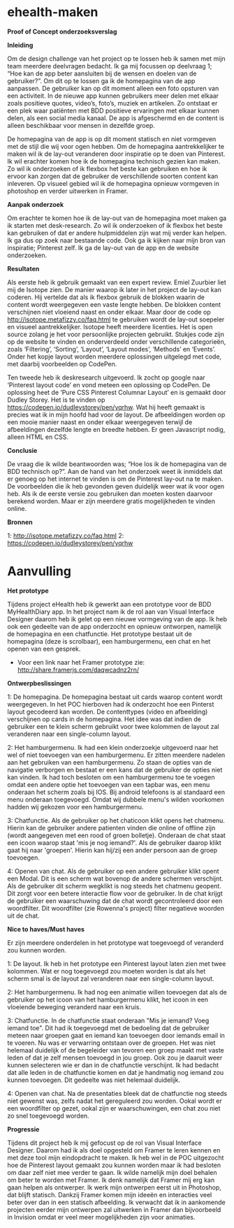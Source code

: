 # ehealth-maken

<b>Proof of Concept onderzoeksverslag</b>

<b>Inleiding</b>

Om de design challenge van het project op te lossen heb ik samen met mijn team meerdere deelvragen bedacht. Ik ga mij focussen op deelvraag 1; “Hoe kan de app beter aansluiten bij de wensen en doelen van de gebruiker?”. Om dit op te lossen ga ik de homepagina van de app aanpassen. De gebruiker kan op dit moment alleen een foto opsturen van een activiteit. In de nieuwe app kunnen gebruikers meer delen met elkaar zoals positieve quotes, video’s, foto’s, muziek en artikelen. Zo ontstaat er een plek waar patiënten met BDD positieve ervaringen met elkaar kunnen delen, als een social media kanaal. De app is afgeschermd en de content is alleen beschikbaar voor mensen in dezelfde groep. 

De homepagina van de app is op dit moment statisch en niet vormgeven met de stijl die wij voor ogen hebben. Om de homepagina aantrekkelijker te maken wil ik de lay-out veranderen door inspiratie op te doen van Pinterest. Ik wil erachter komen hoe ik de homepagina technisch gezien kan maken. Zo wil ik onderzoeken of ik flexbox het beste kan gebruiken en hoe ik ervoor kan zorgen dat de gebruiker de verschillende soorten content kan inleveren. Op visueel gebied wil ik de homepagina opnieuw vormgeven in photoshop en verder uitwerken in Framer. 

<b>Aanpak onderzoek</b>

Om erachter te komen hoe ik de lay-out van de homepagina moet maken ga ik starten met desk-research. Zo wil ik onderzoeken of ik flexbox het beste kan gebruiken of dat er andere hulpmiddelen zijn wat mij verder kan helpen. Ik ga dus op zoek naar bestaande code. Ook ga ik kijken naar mijn bron van inspiratie; Pinterest zelf. Ik ga de lay-out van de app en de website onderzoeken. 

<b>Resultaten</b>

Als eerste heb ik gebruik gemaakt van een expert review. Emiel Zuurbier liet mij de Isotope zien. De manier waarop ik later in het project de lay-out kan coderen. Hij vertelde dat als ik flexbox gebruik de blokken waarin de content wordt weergegeven een vaste lengte hebben. De blokken content verschijnen niet vloeiend naast en onder elkaar. Maar door de code op http://isotope.metafizzy.co/faq.html te gebruiken wordt de lay-out soepeler en visueel aantrekkelijker. Isotope heeft meerdere licenties. Het is open source zolang je het voor persoonlijke projecten gebruikt. Stukjes code zijn op de website te vinden en onderverdeeld onder verschillende categorieën, zoals ‘Filtering’, ‘Sorting’, ‘Layout’, ‘Layout modes’, ‘Methods’ en ‘Events’. Onder het kopje layout worden meerdere oplossingen uitgelegd met code, met daarbij voorbeelden op CodePen.

Ten tweede heb ik deskresearch uitgevoerd. Ik zocht op google naar ‘Pinterest layout code’ en vond meteen een oplossing op CodePen. De oplossing heet de ‘Pure CSS Pinterest Columnar Layout’ en is gemaakt door Dudley Storey. Het is te vinden op https://codepen.io/dudleystorey/pen/yqrhw. Wat hij heeft gemaakt is precies wat ik in mijn hoofd had voor de layout. De afbeeldingen worden op een mooie manier naast en onder elkaar weergegeven terwijl de afbeeldingen dezelfde lengte en breedte hebben. Er geen Javascript nodig, alleen HTML en CSS.

<b>Conclusie</b>

De vraag die ik wilde beantwoorden was; “Hoe los ik de homepagina van de BDD technisch op?”. Aan de hand van het onderzoek weet ik inmiddels dat er genoeg op het internet te vinden is om de Pinterest lay-out na te maken. De voorbeelden die ik heb gevonden geven duidelijk weer wat ik voor ogen heb. Als ik de eerste versie zou gebruiken dan moeten kosten daarvoor berekend worden. Maar er zijn meerdere gratis mogelijkheden te vinden online. 

<b>Bronnen</b>

1: http://isotope.metafizzy.co/faq.html
2: https://codepen.io/dudleystorey/pen/yqrhw


# Aanvulling

<b>Het prototype</b>

Tijdens project eHealth heb ik gewerkt aan een prototype voor de BDD MyHealthDiary app. In het project nam ik de rol aan van Visual Interface Designer daarom heb ik gelet op een nieuwe vormgeving van de app. Ik heb ook een gedeelte van de app onderzocht en opnieuw ontworpen, namelijk de homepagina en een chatfunctie. Het prototype bestaat uit de homepagina (deze is scrolbaar), een hamburgermenu, een chat en het openen van een gesprek. 
- Voor een link naar het Framer prototype zie: http://share.framerjs.com/daqwcadnz2rn/  

<b>Ontwerpbeslissingen</b>

1: De homepagina. De homepagina bestaat uit cards waarop content wordt weergegeven. In het POC hierboven had ik onderzocht hoe een Pinterst layout gecodeerd kan worden. De contenttypes (video en afbeelding) verschijnen op cards in de homepagina. Het idee was dat indien de gebruiker een te klein scherm gebruikt voor twee kolommen de layout zal veranderen naar een single-column layout. 

2: Het hamburgermenu. Ik had een klein onderzoekje uitgevoerd naar het wel of niet toevoegen van een hamburgermenu. Er zitten meerdere nadelen aan het gebruiken van een hamburgermenu. Zo staan de opties van de navigatie verborgen en bestaat er een kans dat de gebruiker de opties niet kan vinden. Ik had toch besloten om een hamburgermenu toe te voegen omdat een andere optie het toevoegen van een tapbar was, een menu onderaan het scherm zoals bij IOS. Bij android telefoons is al standaard een menu onderaan toegevoegd. Omdat wij dubbele menu's wilden voorkomen hadden wij gekozen voor een hamburgermenu. 

3: Chatfunctie. Als de gebruiker op het chaticoon klikt opens het chatmenu. Hierin kan de gebruiker andere patienten vinden die online of offline zijn (wordt aangegeven met een rood of groen bolletje). Onderaan de chat staat een icoon waarop staat 'mis je nog iemand?'. Als de gebruiker daarop klikt gaat hij naar 'groepen'. Hierin kan hij/zij een ander persoon aan de groep toevoegen. 

4: Openen van chat. Als de gebruiker op een andere gebruiker klikt opent een Modal. Dit is een scherm wat bovenop de andere schermen verschijnt. Als de gebruiker dit scherm wegklikt is nog steeds het chatmenu geopent. Dit zorgt voor een betere interactie flow voor de gebruiker. In de chat krijgt de gebruiker een waarschuwing dat de chat wordt gecontroleerd door een woordfilter. Dit woordfilter (zie Rowenna's project) filter negatieve woorden uit de chat. 

<b>Nice to haves/Must haves</b>

Er zijn meerdere onderdelen in het prototype wat toegevoegd of veranderd zou kunnen worden.

1: De layout. Ik heb in het prototype een Pinterest layout laten zien met twee kolommen. Wat er nog toegevoegd zou moeten worden is dat als het scherm smal is de layout zal veranderen naar een single-column layout. 

2: Het hamburgermenu. Ik had nog een animatie willen toevoegen dat als de gebruiker op het icoon van het hamburgermenu klikt, het icoon in een vloeiende beweging veranderd naar een kruis. 

3: Chatfunctie. In de chatfunctie staat onderaan "Mis je iemand? Voeg iemand toe". Dit had ik toegevoegd met de bedoeling dat de gebruiker meteen naar groepen gaat en iemand kan toevoegen door iemands email in te voeren. Nu was er verwarring ontstaan over de groepen. Het was niet helemaal duidelijk of de begeleider van tevoren een groep maakt met vaste leden of dat je zelf mensen toevoegd in jou groep. Ook zou je daaruit weer kunnen selecteren wie er dan in de chatfunctie verschijnt. Ik had bedacht dat alle leden in de chatfunctie komen en dat je handmatig nog iemand zou kunnen toevoegen. Dit gedeelte was niet helemaal duidelijk.

4: Openen van chat. Na de presentaties bleek dat de chatfunctie nog steeds niet gewenst was, zelfs nadat het gereguleerd zou worden. Ookal wordt er een woordfilter op gezet, ookal zijn er waarschuwingen, een chat zou niet zo snel toegevoegd worden. 

<b>Progressie</b>

Tijdens dit project heb ik mij gefocust op de rol van Visual Interface Designer. Daarom had ik als doel opgesteld om Framer te leren kennen en met deze tool mijn eindopdracht te maken. Ik heb wel in de POC uitgezocht hoe de Pinterest layout gemaakt zou kunnen worden maar ik had besloten om daar zelf niet mee verder te gaan. Ik wilde namelijk mijn doel behalen om beter te worden met Framer. Ik denk namelijk dat Framer mij erg kan gaan helpen als ontwerper. Ik werk mijn ontwerpen eerst uit in Photoshop, dat blijft statisch. Dankzij Framer komen mijn ideeën en interacties veel beter over dan in een statisch afbeelding. Ik verwacht dat ik in aankomende projecten eerder mijn ontwerpen zal uitwerken in Framer dan bijvoorbeeld in Invision omdat er veel meer mogelijkheden zijn voor animaties. 



